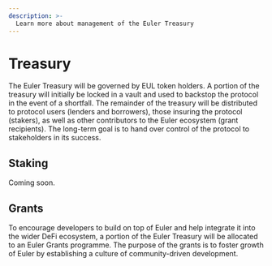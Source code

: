 ```yaml
---
description: >-
  Learn more about management of the Euler Treasury
---
```


# Treasury

The Euler Treasury will be governed by EUL token holders. A portion of the treasury will initially be locked in a vault and used to backstop the protocol in the event of a shortfall. The remainder of the treasury will be distributed to protocol users (lenders and borrowers), those insuring the protocol (stakers), as well as other contributors to the Euler ecosystem (grant recipients). The long-term goal is to hand over control of the protocol to stakeholders in its success.

## Staking

Coming soon. 

## Grants 

To encourage developers to build on top of Euler and help integrate it into the wider DeFi ecosystem, a portion of the Euler Treasury will be allocated to an Euler Grants programme. The purpose of the grants is to foster growth of Euler by establishing a culture of community-driven development. 